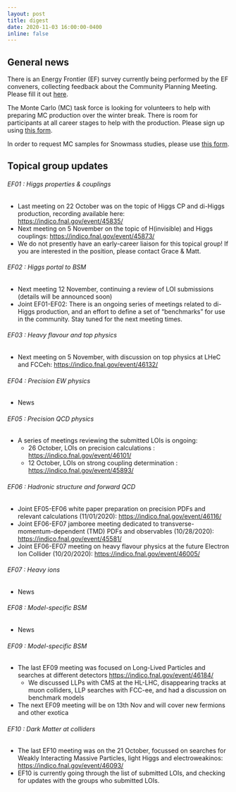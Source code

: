 ```yaml
---
layout: post
title: digest
date: 2020-11-03 16:00:00-0400
inline: false
---
```


## General news

There is an Energy Frontier (EF) survey currently being performed by the EF conveners, collecting feedback about the Community Planning Meeting. Please fill it out [here](https://docs.google.com/forms/d/e/1FAIpQLScFq5o6wPqC9qTPtqrycIcaaZY22HF77Zf59jlLiNqa2uebHw/viewform).

The Monte Carlo (MC) task force is looking for volunteers to help with preparing MC production over the winter break. There is room for participants at all career stages to help with the production. Please sign up using [this form](https://docs.google.com/forms/d/e/1FAIpQLScJZnoE_gl6a8tfkF8mW2ArbBsaVyBL5iKsfkBy2E7Tuwu1NQ/viewform).

In order to request MC samples for Snowmass studies, please use [this  form](https://docs.google.com/forms/d/e/1FAIpQLScFNHgbXMoqtp1TGJO1KjvPdiA22ZvW-NuhTD1bBr9ZpRG0Dw/viewform).

## Topical group updates

###### EF01 : Higgs properties & couplings
  * Last meeting on 22 October was on the topic of Higgs CP and di-Higgs production, recording available here: https://indico.fnal.gov/event/45835/
  * Next meeting on 5 November on the topic of H(invisible) and Higgs couplings: https://indico.fnal.gov/event/45873/
  * We do not presently have an early-career liaison for this topical group! If you are interested in the position, please contact Grace & Matt.


###### EF02 : Higgs portal to BSM
  * Next meeting 12 November, continuing a review of LOI submissions (details will be announced soon)
  * Joint EF01-EF02: There is an ongoing series of meetings related to di-Higgs production, and an effort to define a set of “benchmarks” for use in the community. Stay tuned for the next meeting times.


###### EF03 : Heavy flavour and top physics
  * Next meeting on 5 November, with discussion on top physics at LHeC and FCCeh: https://indico.fnal.gov/event/46132/


###### EF04 : Precision EW physics
  * News


###### EF05 : Precision QCD physics
  * A series of meetings reviewing the submitted LOIs is ongoing:
    * 26 October, LOIs on precision calculations : https://indico.fnal.gov/event/46101/
    * 12 October, LOIs on strong coupling determination : https://indico.fnal.gov/event/45893/


###### EF06 : Hadronic structure and forward QCD
  * Joint EF05-EF06 white paper preparation on precision PDFs and relevant calculations (11/01/2020): https://indico.fnal.gov/event/46116/ 
  * Joint EF06-EF07 jamboree meeting dedicated to transverse-momentum-dependent (TMD) PDFs and observables (10/28/2020): https://indico.fnal.gov/event/45581/
  * Joint EF06-EF07 meeting on heavy flavour physics at the future Electron Ion Collider (10/20/2020): https://indico.fnal.gov/event/46005/ 


###### EF07 : Heavy ions
  * News


###### EF08 : Model-specific BSM
  * News


###### EF09 : Model-specific BSM
  * The last EF09 meeting was focused on Long-Lived Particles and searches at different detectors https://indico.fnal.gov/event/46184/
    * We discussed LLPs with CMS at the HL-LHC, disappearing tracks at muon colliders, LLP searches with FCC-ee, and had a discussion on benchmark models
  * The next EF09 meeting will be on 13th Nov and will cover new fermions and other exotica


###### EF10 : Dark Matter at colliders
  * The last EF10 meeting was on the 21 October, focussed on searches for Weakly Interacting Massive Particles, light Higgs and electroweakinos: https://indico.fnal.gov/event/46093/
  * EF10 is currently going through the list of submitted LOIs, and checking for updates with the groups who submitted LOIs.
